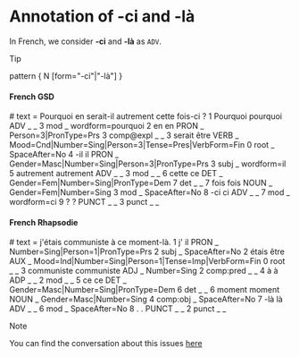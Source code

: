 # Annotation of **-ci** and **-là** 

In French, we consider **-ci** and **-là** as `ADV`. 

>[!tip]
>pattern { N [form="-ci"|"-là"] }

<!-- tabs:start -->
#### **French GSD**

\# text = Pourquoi en serait-il autrement cette fois-ci ?
1	Pourquoi	pourquoi	ADV	_	_	3	mod	_	wordform=pourquoi
2	en	en	PRON	_	Person=3|PronType=Prs	3	comp@expl	_	_
3	serait	être	VERB	_	Mood=Cnd|Number=Sing|Person=3|Tense=Pres|VerbForm=Fin	0	root	_	SpaceAfter=No
4	-il	il	PRON	_	Gender=Masc|Number=Sing|Person=3|PronType=Prs	3	subj	_	wordform=il
5	autrement	autrement	ADV	_	_	3	mod	_	_
6	cette	ce	DET	_	Gender=Fem|Number=Sing|PronType=Dem	7	det	_	_
7	fois	fois	NOUN	_	Gender=Fem|Number=Sing	3	mod	_	SpaceAfter=No
8	-ci	ci	ADV	_	_	7	mod	_	wordform=ci
9	?	?	PUNCT	_	_	3	punct	_	_

#### **French Rhapsodie**

\# text = j'étais communiste à ce moment-là.
1	j'	il	PRON	_	Number=Sing|Person=1|PronType=Prs	2	subj	_	SpaceAfter=No
2	étais	être	AUX	_	Mood=Ind|Number=Sing|Person=1|Tense=Imp|VerbForm=Fin	0	root	_	_
3	communiste	communiste	ADJ	_	Number=Sing	2	comp:pred	_	_
4	à	à	ADP	_	_	2	mod	_	_
5	ce	ce	DET	_	Gender=Masc|Number=Sing|PronType=Dem	6	det	_	_
6	moment	moment	NOUN	_	Gender=Masc|Number=Sing	4	comp:obj	_	SpaceAfter=No
7	-là	là	ADV	_	_	6	mod	_	SpaceAfter=No
8	.	.	PUNCT	_	_	2	punct	_	_

<!-- tabs:end -->

>[!NOTE]
> You can find the conversation about this issues [here](https://github.com/surfacesyntacticud/guidelines/issues/12)